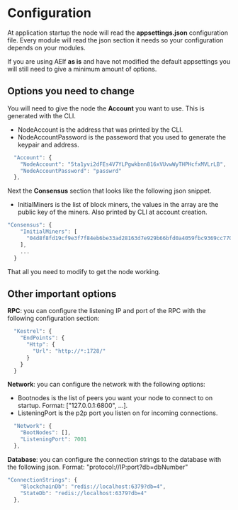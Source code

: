 # Configuration

At application startup the node will read the **appsettings.json** configuration file. Every module will read the json section it needs so your configuration depends on your modules.

If you are using AElf **as is** and have not modified the default appsettings you will still need to give a minimum amount of options.

## Options you need to change

You will need to give the node the **Account** you want to use. This is generated with the CLI.

* NodeAccount is the address that was printed by the CLI.
* NodeAccountPassword is the passeword that you used to generate the keypair and address.

```javascript
  "Account": {
    "NodeAccount": "5ta1yvi2dFEs4V7YLPgwkbnn816xVUvwWyTHPHcfxMVLrLB",
    "NodeAccountPassword": "passwrd"
  },
```

Next the **Consensus** section that looks like the following json snippet.

* InitialMiners is the list of block miners, the values in the array are the public key of the miners. Also printed by CLI at account creation.

```javascript
"Consensus": {
    "InitialMiners": [
      "04d8f8fd19cf9e3f7f84eb6be33ad28163d7e929b66bfd0a4059fbc9369cc770654d0506c5cdc9e69b86b6a14f06494e843998fb5565cbc30bb7ccb1cc3105e557"
    ],
    ...
  }
```

That all you need to modify to get the node working.

## Other important options

**RPC**: you can configure the listening IP and port of the RPC with the following configuration section:

```javascript
  "Kestrel": {
    "EndPoints": {
      "Http": {
        "Url": "http://*:1728/"
      }
    }
  }
```

**Network**: you can configure the network with the following options:

* Bootnodes is the list of peers you want your node to connect to on startup. Format: \["127.0.0.1:6800", ...\].
* ListeningPort is the p2p port you listen on for incoming connections.

```javascript
  "Network": {
    "BootNodes": [],
    "ListeningPort": 7001
  },
```

**Database**: you can configure the connection strings to the database with the following json. Format: "protocol://IP:port?db=dbNumber"

```javascript
"ConnectionStrings": {
    "BlockchainDb": "redis://localhost:6379?db=4",
    "StateDb": "redis://localhost:6379?db=4"
  },
```

